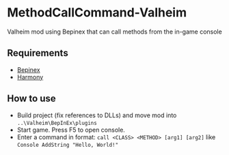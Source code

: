 # MethodCallCommand-Valheim
Valheim mod using Bepinex that can call methods from the in-game console

## Requirements
- [Bepinex](https://github.com/BepInEx/BepInEx/releases)
- [Harmony](https://github.com/pardeike/Harmony)

## How to use
- Build project (fix references to DLLs) and move mod into `..\Valheim\BepInEx\plugins`
- Start game. Press F5 to open console.
- Enter a command in format: `call <CLASS> <METHOD> [arg1] [arg2]` like `Console AddString "Hello, World!"`
